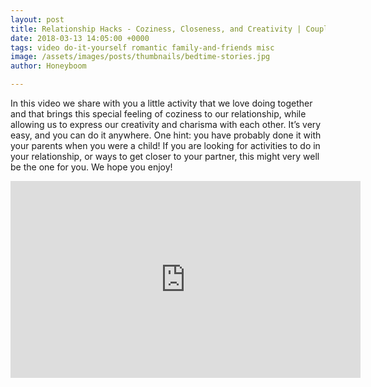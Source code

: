 ```yaml
---
layout: post
title: Relationship Hacks - Coziness, Closeness, and Creativity | Couples Activities
date: 2018-03-13 14:05:00 +0000
tags: video do-it-yourself romantic family-and-friends misc
image: /assets/images/posts/thumbnails/bedtime-stories.jpg
author: Honeyboom

---
```

In this video we share with you a little activity that we love doing together and that brings this special feeling of coziness to our relationship, while allowing us to express our creativity and charisma with each other. It’s very easy, and you can do it anywhere. One hint: you have probably done it with your parents when you were a child! If you are looking for activities to do in your relationship, or ways to get closer to your partner, this might very well be the one for you. We hope you enjoy!

<div class="video-container"><iframe width="560" height="315" src="https://www.youtube.com/embed/Bj8VmdYdArI" frameborder="0" allow="autoplay; encrypted-media" allowfullscreen></iframe></div>
